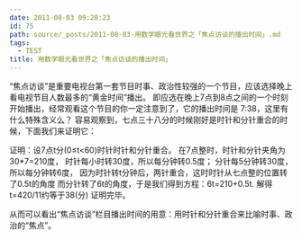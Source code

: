 ```yaml
---
date: 2011-08-03 09:28:23
id: 75
path: source/_posts/2011-08-03-用数学眼光看世界之「焦点访谈的播出时间」.md
tags:
  - TEST
title: 用数学眼光看世界之「焦点访谈的播出时间」
---
```



“焦点访谈”是重要电视台第一套节目时事、政治性较强的一个节目，应该选择晚上看电视节目人数最多的“黄金时间”播出。
即应选在晚上7点到8点之间的一个时刻开始播出，经常观看这个节目的你一定注意到了，它的播出时间是 7:38，这里有什么特殊含义么？
容易观察到，七点三十八分的时候刚好是时针和分针重合的时候，下面我们来证明它：

证明：设7点t分(0≤t<60)时针时针和分针重合。
在7点整时，时针和分针夹角为30*7=210度，
时针每小时转30度，所以每分钟转0.5度；
分针每5分钟转30度，所以每分钟转6度，
因为时针转t分钟后，两针重合，这时时针从七点整的位置转了0.5t的角度
而分针转了6t的角度，于是我们得到方程：6t=210+0.5t.
解得t=420/11约等于38(分)
证明完毕。

从而可以看出“焦点访谈”栏目播出时间的用意：用时针和分针重合来比喻时事、政治的“焦点”。
